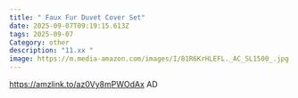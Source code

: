 ```yaml
---
title: " Faux Fur Duvet Cover Set"
date: 2025-09-07T09:19:15.613Z
tags: 2025-09-07
Category: other
description: "11.xx "
image: https://m.media-amazon.com/images/I/81R6KrHLEFL._AC_SL1500_.jpg
---
```

https://amzlink.to/az0Vy8mPWOdAx
AD